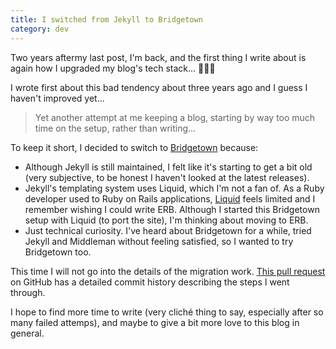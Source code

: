 ```yaml
---
title: I switched from Jekyll to Bridgetown
category: dev
---
```


Two years aftermy last post, I'm back, and the first thing I write about is again how I upgraded my blog's tech stack... 🤦🏻‍♂️

I wrote first about this bad tendency about three years ago and I guess I haven't improved yet...

> Yet another attempt at me keeping a blog, starting by way too much time on the setup, rather than writing...

To keep it short, I decided to switch to [Bridgetown](https://www.bridgetownrb.com/) because:

- Although Jekyll is still maintained, I felt like it's starting to get a bit old (very subjective, to be honest I haven't looked at the latest releases).
- Jekyll's templating system uses Liquid, which I'm not a fan of. As a Ruby developer used to Ruby on Rails applications, [Liquid](https://shopify.github.io/liquid/) feels limited and I remember wishing I could write ERB. Although I started this Bridgetown setup with Liquid (to port the site), I'm thinking about moving to ERB.
- Just technical curiosity. I've heard about Bridgetown for a while, tried Jekyll and Middleman without feeling satisfied, so I wanted to try Bridgetown too.

This time I will not go into the details of the migration work.
[This pull request](https://github.com/davidstosik/davidstosik.github.io/pull/6) on GitHub has a detailed commit history describing the steps I went through.

I hope to find more time to write (very cliché thing to say, especially after so many failed attemps), and maybe to give a bit more love to this blog in general.
